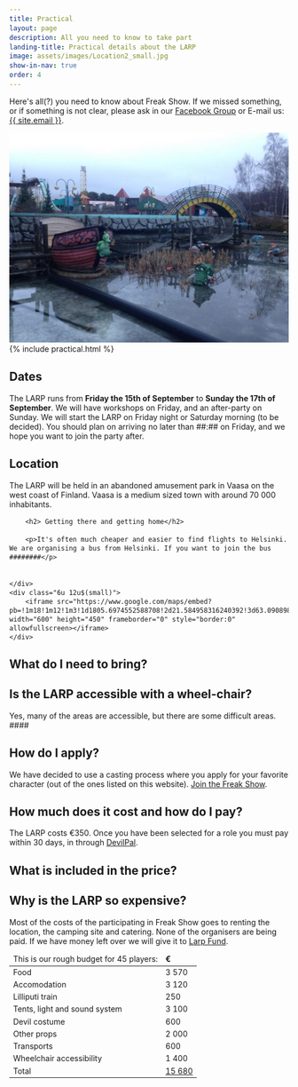 ```yaml
---
title: Practical
layout: page
description: All you need to know to take part
landing-title: Practical details about the LARP
image: assets/images/Location2_small.jpg
show-in-nav: true
order: 4
---
```



<p class="lead">Here's all(?) you need to know about Freak Show. If we missed something, or if something is not clear, please ask in our <a href="{{ site.facebook_url }}" target="_blank">Facebook Group</a> or E-mail us: <a href="mailto:{{ site.email }}">{{ site.email }}</a>.
</p>

<div class="row">
    <div class="7u 12u$(small)">
        <img class="image fit" src="assets/images/Location2_small.jpg" alt=""/>
    </div>
    <div class="5u 12u$(small)">
        {% include practical.html %}
    </div>
</div>

## Dates

The LARP runs from __Friday the 15th of September__ to __Sunday the 17th of September__. We will have workshops on Friday, and an after-party on Sunday. We will start the LARP on Friday night or Saturday morning (to be decided). You should plan on arriving no later than ##:## on Friday, and we hope you want to join the party after.

<div class="row">
    <div class="6u 12u$(small)">
        <h2>Location</h2>
        <p>The LARP will be held in an abandoned amusement park in Vaasa on the west coast of Finland. Vaasa is a medium sized town with around 70 000 inhabitants.</p>

        <h2> Getting there and getting home</h2>

        <p>It's often much cheaper and easier to find flights to Helsinki. We are organising a bus from Helsinki. If you want to join the bus ########</p>


    </div>
    <div class="6u 12u$(small)">
        <iframe src="https://www.google.com/maps/embed?pb=!1m18!1m12!1m3!1d1805.6974552588708!2d21.584958316240392!3d63.09089888312916!2m3!1f0!2f0!3f0!3m2!1i1024!2i768!4f13.1!3m3!1m2!1s0x467d6063c94320c1%3A0xc299018ef6db9a99!2sWasalandia!5e0!3m2!1ssv!2sse!4v1485296734724" width="600" height="450" frameborder="0" style="border:0" allowfullscreen></iframe>
    </div>
</div>

## What do I need to bring?

## Is the LARP accessible with a wheel-chair?

Yes, many of the areas are accessible, but there are some difficult areas. ####

## How do I apply?

We have decided to use a casting process where you apply for your favorite character (out of the ones listed on this website). <a href="apply.html">Join the Freak Show</a>.

## How much does it cost and how do I pay?

The LARP costs €350. Once you have been selected for a role you must pay within 30 days, in through [DevilPal]().

## What is included in the price?

## Why is the LARP so expensive?

Most of the costs of the participating in Freak Show goes to renting the location, the camping site and catering. None of the organisers are being paid. If we have money left over we will give it to <a href="http://larpfund.org/" target="_blank">Larp Fund</a>.


<table>
    <thead>
        <tr>
            <td>This is our rough budget for 45 players:</td>
            <td><b>€</b></td>
        </tr>
    </thead>
    <tr>
        <td>Food</td>
        <td>3 570</td>
    </tr>
    <tr>
        <td>Accomodation</td>
        <td>3 120</td>
    </tr>
    <tr>
        <td>Lilliputi train</td>
        <td>250</td>
    </tr>
    <tr>
        <td>Tents, light and sound system</td>
        <td>3 100</td>
    </tr>
    <tr>
        <td>Devil costume</td>
        <td>600</td>
    </tr>
    <tr>
        <td>Other props</td>
        <td>2 000</td>
    </tr>
    <tr>
        <td>Transports</td>
        <td>600</td>
    </tr>
    <tr>
        <td>Wheelchair accessibility</td>
        <td>1 400</td>
    </tr>
    <tr>
        <td>Total</td>
        <td><u>15 680</u></td>        
    </tr>
</table>

